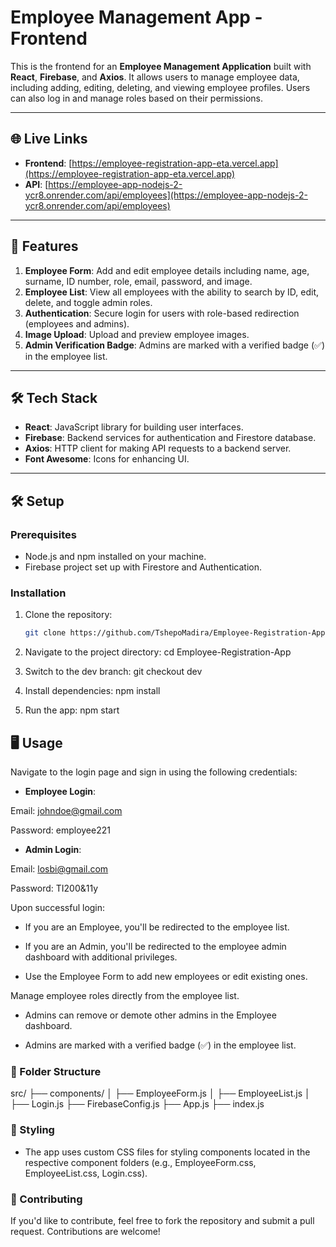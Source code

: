 # Employee Management App - Frontend

This is the frontend for an **Employee Management Application** built with **React**, **Firebase**, and **Axios**. It allows users to manage employee data, including adding, editing, deleting, and viewing employee profiles. Users can also log in and manage roles based on their permissions.

---

## 🌐 Live Links

- **Frontend**: [https://employee-registration-app-eta.vercel.app](https://employee-registration-app-eta.vercel.app)
- **API**: [https://employee-app-nodejs-2-ycr8.onrender.com/api/employees](https://employee-app-nodejs-2-ycr8.onrender.com/api/employees)

---

## 🚀 Features

1. **Employee Form**: Add and edit employee details including name, age, surname, ID number, role, email, password, and image.
2. **Employee List**: View all employees with the ability to search by ID, edit, delete, and toggle admin roles.
3. **Authentication**: Secure login for users with role-based redirection (employees and admins).
4. **Image Upload**: Upload and preview employee images.
5. **Admin Verification Badge**: Admins are marked with a verified badge (✅) in the employee list.

---

## 🛠️ Tech Stack

- **React**: JavaScript library for building user interfaces.
- **Firebase**: Backend services for authentication and Firestore database.
- **Axios**: HTTP client for making API requests to a backend server.
- **Font Awesome**: Icons for enhancing UI.

---

## 🛠️ Setup

### Prerequisites

- Node.js and npm installed on your machine.
- Firebase project set up with Firestore and Authentication.

### Installation

1. Clone the repository:
   ```bash
   git clone https://github.com/TshepoMadira/Employee-Registration-App.git

2. Navigate to the project directory:
  cd Employee-Registration-App

3. Switch to the dev branch:
  git checkout dev

4. Install dependencies:
   npm install

5. Run the app:
   npm start


## 🖥️ Usage
Navigate to the login page and sign in using the following credentials:

- **Employee Login**:

 Email: johndoe@gmail.com

 Password: employee221

- **Admin Login**:

 Email: losbi@gmail.com

 Password: TI200&11y

Upon successful login:

- If you are an Employee, you'll be redirected to the employee list.

- If you are an Admin, you'll be redirected to the employee admin dashboard with additional privileges.

- Use the Employee Form to add new employees or edit existing ones.

Manage employee roles directly from the employee list.

- Admins can remove or demote other admins in the Employee dashboard.

- Admins are marked with a verified badge (✅) in the employee list.

### 📂 Folder Structure

src/
├── components/
│   ├── EmployeeForm.js
│   ├── EmployeeList.js
│   ├── Login.js
├── FirebaseConfig.js
├── App.js
├── index.js


### 🎨 Styling
- The app uses custom CSS files for styling components located in the respective component folders (e.g., EmployeeForm.css, EmployeeList.css, Login.css).

### 🤝 Contributing
If you'd like to contribute, feel free to fork the repository and submit a pull request. Contributions are welcome!